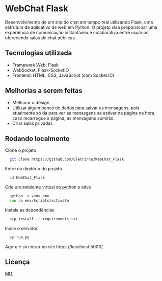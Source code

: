 
# WebChat Flask

Desenvolvimento de um site de chat em tempo real utilizando Flask, uma estrutura de aplicativo da web em Python. O projeto visa proporcionar uma experiência de comunicação instantânea e colaborativa entre usuários, oferecendo salas de chat públicas.


## Tecnologias utilizada
- Framework Web: Flask
- WebSocket: Flask-SocketIO
- Frontend: HTML, CSS, JavaScript (com Socket.IO)


## Melhorias a serem feitas

- Melhorar o design
- Utilizar algum banco de dados para salvar as mensagens, pois atualmente só da para ver as mensagens se estiver na página na hora, caso recarregue a página, as mensagens sumirão.
- Criar salas privadas


## Rodando localmente

Clone o projeto

```bash
  git clone https://github.com/Eletrinho/WebChat_Flask
```

Entre no diretório do projeto

```bash
  cd WebChat_Flask
```

Crie um ambiente virtual do python e ative

```bash
  python -m venv env
  source env/Scripts/activate
```

Instale as dependências

```bash
  pip install -r requirements.txt
```

Inicie o servidor

```bash
  py run.py
```
Agora é só entrar no site https://localhost:5000/.


## Licença

[MIT](https://choosealicense.com/licenses/mit/)


